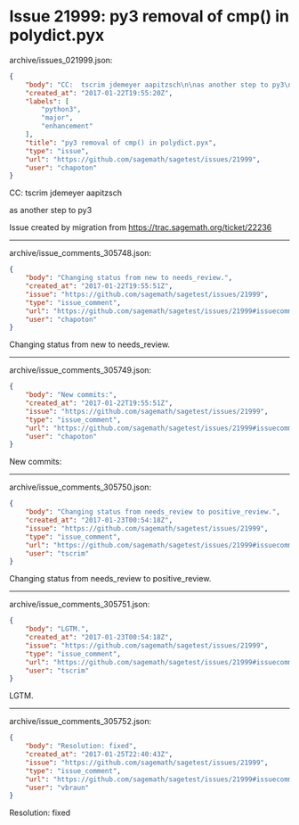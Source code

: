 # Issue 21999: py3 removal of cmp() in polydict.pyx

archive/issues_021999.json:
```json
{
    "body": "CC:  tscrim jdemeyer aapitzsch\n\nas another step to py3\n\nIssue created by migration from https://trac.sagemath.org/ticket/22236\n\n",
    "created_at": "2017-01-22T19:55:20Z",
    "labels": [
        "python3",
        "major",
        "enhancement"
    ],
    "title": "py3 removal of cmp() in polydict.pyx",
    "type": "issue",
    "url": "https://github.com/sagemath/sagetest/issues/21999",
    "user": "chapoton"
}
```
CC:  tscrim jdemeyer aapitzsch

as another step to py3

Issue created by migration from https://trac.sagemath.org/ticket/22236





---

archive/issue_comments_305748.json:
```json
{
    "body": "Changing status from new to needs_review.",
    "created_at": "2017-01-22T19:55:51Z",
    "issue": "https://github.com/sagemath/sagetest/issues/21999",
    "type": "issue_comment",
    "url": "https://github.com/sagemath/sagetest/issues/21999#issuecomment-305748",
    "user": "chapoton"
}
```

Changing status from new to needs_review.



---

archive/issue_comments_305749.json:
```json
{
    "body": "New commits:",
    "created_at": "2017-01-22T19:55:51Z",
    "issue": "https://github.com/sagemath/sagetest/issues/21999",
    "type": "issue_comment",
    "url": "https://github.com/sagemath/sagetest/issues/21999#issuecomment-305749",
    "user": "chapoton"
}
```

New commits:



---

archive/issue_comments_305750.json:
```json
{
    "body": "Changing status from needs_review to positive_review.",
    "created_at": "2017-01-23T00:54:18Z",
    "issue": "https://github.com/sagemath/sagetest/issues/21999",
    "type": "issue_comment",
    "url": "https://github.com/sagemath/sagetest/issues/21999#issuecomment-305750",
    "user": "tscrim"
}
```

Changing status from needs_review to positive_review.



---

archive/issue_comments_305751.json:
```json
{
    "body": "LGTM.",
    "created_at": "2017-01-23T00:54:18Z",
    "issue": "https://github.com/sagemath/sagetest/issues/21999",
    "type": "issue_comment",
    "url": "https://github.com/sagemath/sagetest/issues/21999#issuecomment-305751",
    "user": "tscrim"
}
```

LGTM.



---

archive/issue_comments_305752.json:
```json
{
    "body": "Resolution: fixed",
    "created_at": "2017-01-25T22:40:43Z",
    "issue": "https://github.com/sagemath/sagetest/issues/21999",
    "type": "issue_comment",
    "url": "https://github.com/sagemath/sagetest/issues/21999#issuecomment-305752",
    "user": "vbraun"
}
```

Resolution: fixed
